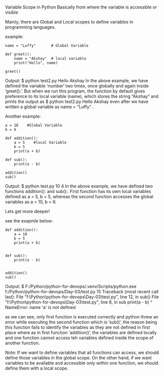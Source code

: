 Variable Scope in Python
Basically from where the variable is accessible or visible

Mainly, there are Global and Local scopes to define variables in programming languages.

example:

```
name = "Luffy"       # Global Variable

def greet():
    name = "Akshay"  # local variable
    print("Hello", name)

greet()
```


Output:
$ python test2.py Hello Akshay
In the above example, we have defined the variable ‘number‘ two times, once globally and again inside ‘greet():‘. But when we run this program, the function by default gives preference to its local variable (name),
which stores the string “Akshay“ and prints the output as $ python test2.py Hello Akshay even after we have written a global variable as name = “Luffy“ .



Another example:
```
a = 10    #Global Variable
b = 6

def addition(): 
    a = 5    #local Variable
    b = 5
    print(a + b)

def sub():
    print(a - b)

addition()
sub()

```

Output:
$ python test.py
10
4
In the above example, we have defined two functions addition(): and sub():. First function has its own local variables defined as a = 5, b = 5, 
whereas the second function accesses the global variables as a = 10, b = 6.



Lets get more deeper!

see the exapmle below:

```
def addition():
    a = 10
    b = 5
    print(a + b)
    

def sub():
    print(a - b)


addition()
sub()

```

Output:
$ F:/Python/python-for-devops/.venv/Scripts/python.exe f:/Python/python-for-devops/Day-03/test.py
15
Traceback (most recent call last):
  File "f:\Python\python-for-devops\Day-03\test.py", line 12, in <module>
    sub()
  File "f:\Python\python-for-devops\Day-03\test.py", line 8, in sub
    print(a - b)
          ^
NameError: name 'a' is not defined

as we can see, only first function is executed correctly and python threw an error while executing the second function which is ‘sub()‘, the reason being this function fails to identify the variables as they are not defined in first place where as in first function ‘addition()‘,
the variables are defined locally and one function cannot access teh variables defined inside the scope of another function.

Note:
If we want to define variables that all functions can access, we should define those variables in the global scope. On the other hand, if we want variables to be available and accessible only within one function, we should define them with a local scope.
